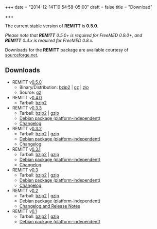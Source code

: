 +++
date = "2014-12-14T10:54:58-05:00"
draft = false
title = "Download"

+++

The current stable version of **REMITT** is **0.5.0**.

*Please note that **REMITT** 0.5.0+ is required for FreeMED 0.9.0+, and **REMITT** 0.4.x is required for FreeMED 0.8.x.*

Downloads for the **REMITT** package are available courtesy of [sourceforge.net](http://sourceforge.net/project/showfiles.php?group_id=1428&package_id=132961).

## Downloads

 * REMITT v[0.5.0](http://sourceforge.net/projects/freemed/files/remitt/0.5.0/)
     * Binary/Distribution: [bzip2](http://sourceforge.net/projects/freemed/files/remitt/0.5.0/remitt-0.5.0-dist.tar.bz2/download) | [gz](http://sourceforge.net/projects/freemed/files/remitt/0.5.0/remitt-0.5.0-dist.tar.gz/download) | [zip](http://sourceforge.net/projects/freemed/files/remitt/0.5.0/remitt-0.5.0-dist.zip/download)
     * Source: [gz](http://sourceforge.net/projects/freemed/files/remitt/0.5.0/remitt-0.5.0-src.tar.gz/download)
 * REMITT v[0.4.0](http://sourceforge.net/projects/freemed/files/remitt/0.4.0/)
     * Tarball: [bzip2](http://sourceforge.net/projects/freemed/files/remitt/0.4.0/remitt-0.4.0.tar.bz2/download)
 * REMITT v[0.3.3](http://sourceforge.net/projects/freemed/files/remitt/0.3.3/)
     * Tarball: [bzip2](http://downloads.sourceforge.net/freemed/remitt-0.3.3.tar.bz2) | [gzip](http://downloads.sourceforge.net/freemed/remitt-0.3.3.tar.gz)
     * [Debian package (platform-independent)](http://downloads.sourceforge.net/freemed/remitt_0.3.3-1_all.deb)
     * [Changelog](http://sourceforge.net/project/shownotes.php?group_id=1428&release_id=509646)
 * REMITT v[0.3.2](http://sourceforge.net/projects/freemed/files/remitt/0.3.2/)
     * Tarball: [bzip2](http://prdownloads.sourceforge.net/freemed/remitt-0.3.2.tar.bz2?download) | [gzip](http://prdownloads.sourceforge.net/freemed/remitt-0.3.2.tar.gz?download)
     * [Debian package (platform-independent)](http://prdownloads.sourceforge.net/freemed/remitt_0.3.2-1_all.deb?download)
     * [Changelog](http://svn.freemedsoftware.org/log.php?repname=remitt&path=%2Ftags%2F0.3.2%2F&rev=0&sc=0&isdir=1)
 * REMITT v[0.3.1](http://sourceforge.net/projects/freemed/files/remitt/0.3.1/)
     * Tarball: [bzip2](http://prdownloads.sourceforge.net/freemed/remitt-0.3.1.tar.bz2?download) | [gzip](http://prdownloads.sourceforge.net/freemed/remitt-0.3.1.tar.gz?download)
     * [Debian package (platform-independent)](http://prdownloads.sourceforge.net/freemed/remitt_0.3.1-1_all.deb?download)
     * [Changelog](http://svn.freemedsoftware.org/log.php?repname=remitt&path=%2Ftags%2F0.3.1%2F&rev=0&sc=0&isdir=1)
 * REMITT v[0.3](http://sourceforge.net/project/showfiles.php?group_id=1428&package_id=132961&release_id=353440)
     * Tarball: [bzip2](http://prdownloads.sourceforge.net/freemed/remitt-0.3.tar.bz2?download) | [gzip](http://prdownloads.sourceforge.net/freemed/remitt-0.3.tar.gz?download)
     * [Debian package (platform-independent)](http://prdownloads.sourceforge.net/freemed/remitt_0.3-1_all.deb?download)
     * [Changelog](http://svn.freemedsoftware.org/log.php?repname=remitt&path=%2Ftags%2F0.3%2F&rev=0&sc=0&isdir=1)
 * REMITT v[0.2](http://sourceforge.net/project/showfiles.php?group_id=1428&package_id=132961&release_id=295067)
     * Tarball: [bzip2](http://prdownloads.sourceforge.net/freemed/remitt-0.2.tar.bz2?download) | [gzip](http://prdownloads.sourceforge.net/freemed/remitt-0.2.tar.gz?download)
     * [Debian package (platform-independent)](http://prdownloads.sourceforge.net/freemed/remitt_0.2-1_all.deb?download)
     * [Changelog and Release Notes](http://sourceforge.net/project/shownotes.php?release_id=295067)
 * REMITT v[0.1](http://sourceforge.net/project/showfiles.php?group_id=1428&package_id=132961&release_id=276066)
     * Tarball: [bzip2](http://prdownloads.sourceforge.net/freemed/remitt-0.1.tar.bz2?download) | [gzip](http://prdownloads.sourceforge.net/freemed/remitt-0.1.tar.gz?download)
     * [Debian package (platform-independent)](http://prdownloads.sourceforge.net/freemed/remitt_0.1-1_all.deb?download)


